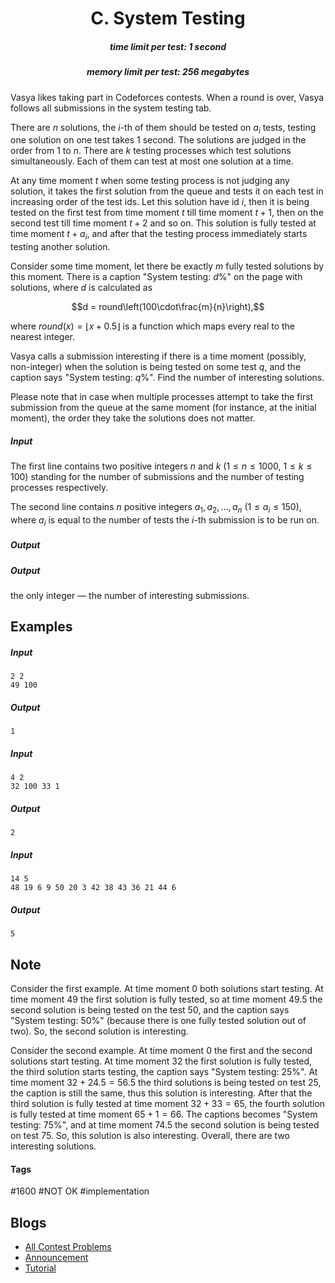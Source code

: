 <h1 style='text-align: center;'> C. System Testing</h1>

<h5 style='text-align: center;'>time limit per test: 1 second</h5>
<h5 style='text-align: center;'>memory limit per test: 256 megabytes</h5>

Vasya likes taking part in Codeforces contests. When a round is over, Vasya follows all submissions in the system testing tab.

There are $n$ solutions, the $i$-th of them should be tested on $a_i$ tests, testing one solution on one test takes $1$ second. The solutions are judged in the order from $1$ to $n$. There are $k$ testing processes which test solutions simultaneously. Each of them can test at most one solution at a time.

At any time moment $t$ when some testing process is not judging any solution, it takes the first solution from the queue and tests it on each test in increasing order of the test ids. Let this solution have id $i$, then it is being tested on the first test from time moment $t$ till time moment $t + 1$, then on the second test till time moment $t + 2$ and so on. This solution is fully tested at time moment $t + a_i$, and after that the testing process immediately starts testing another solution.

Consider some time moment, let there be exactly $m$ fully tested solutions by this moment. There is a caption "System testing: $d$%" on the page with solutions, where $d$ is calculated as

$$d = round\left(100\cdot\frac{m}{n}\right),$$

where $round(x) = \lfloor{x + 0.5}\rfloor$ is a function which maps every real to the nearest integer.

Vasya calls a submission interesting if there is a time moment (possibly, non-integer) when the solution is being tested on some test $q$, and the caption says "System testing: $q$%". Find the number of interesting solutions.

Please note that in case when multiple processes attempt to take the first submission from the queue at the same moment (for instance, at the initial moment), the order they take the solutions does not matter.

##### Input

The first line contains two positive integers $n$ and $k$ ($1 \le n \le 1000$, $1 \le k \le 100$) standing for the number of submissions and the number of testing processes respectively.

The second line contains $n$ positive integers $a_1, a_2, \ldots, a_n$ ($1 \le a_i \le 150$), where $a_i$ is equal to the number of tests the $i$-th submission is to be run on.

##### Output

##### Output

 the only integer — the number of interesting submissions.

## Examples

##### Input


```text
2 2
49 100
```
##### Output


```text
1
```
##### Input


```text
4 2
32 100 33 1
```
##### Output


```text
2
```
##### Input


```text
14 5
48 19 6 9 50 20 3 42 38 43 36 21 44 6
```
##### Output


```text
5
```
## Note

Consider the first example. At time moment $0$ both solutions start testing. At time moment $49$ the first solution is fully tested, so at time moment $49.5$ the second solution is being tested on the test $50$, and the caption says "System testing: $50$%" (because there is one fully tested solution out of two). So, the second solution is interesting.

Consider the second example. At time moment $0$ the first and the second solutions start testing. At time moment $32$ the first solution is fully tested, the third solution starts testing, the caption says "System testing: $25$%". At time moment $32 + 24.5 = 56.5$ the third solutions is being tested on test $25$, the caption is still the same, thus this solution is interesting. After that the third solution is fully tested at time moment $32 + 33 = 65$, the fourth solution is fully tested at time moment $65 + 1 = 66$. The captions becomes "System testing: $75$%", and at time moment $74.5$ the second solution is being tested on test $75$. So, this solution is also interesting. Overall, there are two interesting solutions.



#### Tags 

#1600 #NOT OK #implementation 

## Blogs
- [All Contest Problems](../Codeforces_Round_543_(Div._2,_based_on_Technocup_2019_Final_Round).md)
- [Announcement](../blogs/Announcement.md)
- [Tutorial](../blogs/Tutorial.md)
